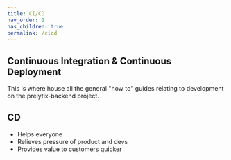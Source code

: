 ```yaml
---
title: CI/CD
nav_order: 1
has_children: true
permalink: /cicd
---
```


## Continuous Integration & Continuous Deployment

This is where house all the general "how to" guides relating to development on the prelytix-backend project.

## CD

- Helps everyone
- Relieves pressure of product and devs
- Provides value to customers quicker
